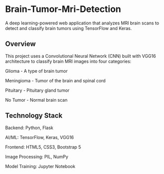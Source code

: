 # Brain-Tumor-Mri-Detection
A deep learning-powered web application that analyzes MRI brain scans to detect and classify brain tumors using TensorFlow and Keras.

## Overview
This project uses a Convolutional Neural Network (CNN) built with VGG16 architecture to classify brain MRI images into four categories:

Glioma - A type of brain tumor

Meningioma - Tumor of the brain and spinal cord

Pituitary - Pituitary gland tumor

No Tumor - Normal brain scan

## Technology Stack
Backend: Python, Flask

AI/ML: TensorFlow, Keras, VGG16

Frontend: HTML5, CSS3, Bootstrap 5

Image Processing: PIL, NumPy

Model Training: Jupyter Notebook
